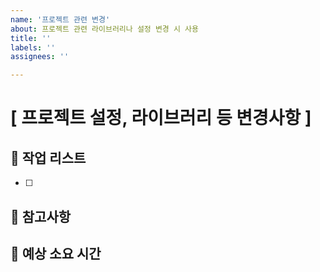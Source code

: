 ```yaml
---
name: '프로젝트 관련 변경'
about: 프로젝트 관련 라이브러리나 설정 변경 시 사용
title: ''
labels: ''
assignees: ''

---
```


# [ 프로젝트 설정, 라이브러리 등 변경사항 ]

## 📑 작업 리스트

- [ ] 

## 📑 참고사항

## 📑 예상 소요 시간
